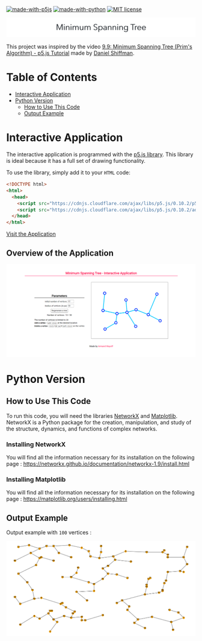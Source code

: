 [![made-with-p5js](https://img.shields.io/badge/Made_with-p5.js-ED1F5E.svg)](https://p5js.org)
[![made-with-python](https://img.shields.io/badge/Made%20with-Python-1f425f.svg)](https://www.python.org/)
[![MIT license](https://img.shields.io/badge/License-MIT-blue.svg)](https://github.com/armandwayoff/Minimum-Spanning-Tree/blob/master/LICENSE)

[![readme_title](readme_title.png)](https://github.com/armandwayoff/Minimum-Spanning-Tree)

This project was inspired by the video [9.9: Minimum Spanning Tree (Prim's Algorithm) - p5.js Tutorial](https://youtu.be/BxabnKrOjT0) made by [Daniel Shiffman](https://github.com/shiffman).

# Table of Contents

 * [Interactive Application](#interactive-application)
 * [Python Version](#python-version)
    * [How to Use This Code](#how-to-use-this-code)
    * [Output Example](#output-example)


# Interactive Application
The interactive application is programmed with the [p5.js library](https://p5js.org/). This library is ideal because it has a full set of drawing functionality.

To use the library, simply add it to your ```HTML``` code:
```html
<!DOCTYPE html>
<html>
  <head>
    <script src="https://cdnjs.cloudflare.com/ajax/libs/p5.js/0.10.2/p5.js"></script>
    <script src="https://cdnjs.cloudflare.com/ajax/libs/p5.js/0.10.2/addons/p5.sound.min.js"></script>
  </head>
</html>
```

[Visit the Application](https://editor.p5js.org/armandwayoff/present/MXfWDcmXq)

## Overview of the Application

![overview-application](illustration_image/overview-application.png)


# Python Version

## How to Use This Code

To run this code, you will need the libraries [NetworkX](https://networkx.github.io/) and [Matplotlib](https://matplotlib.org/). NetworkX is a Python package for the creation, manipulation, and study of the structure, dynamics, and functions of complex networks.

### Installing NetworkX

You will find all the information necessary for its installation on the following page : <https://networkx.github.io/documentation/networkx-1.9/install.html>

### Installing Matplotlib

You will find all the information necessary for its installation on the following page : <https://matplotlib.org/users/installing.html>

## Output Example

Output example with ```100``` vertices :

![output-example](illustration_image/output_example.png)
